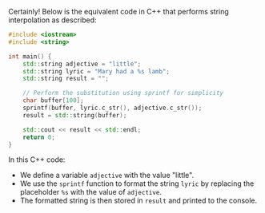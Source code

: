  Certainly! Below is the equivalent code in C++ that performs string interpolation as described:

```cpp
#include <iostream>
#include <string>

int main() {
    std::string adjective = "little";
    std::string lyric = "Mary had a %s lamb";
    std::string result = "";

    // Perform the substitution using sprintf for simplicity
    char buffer[100];
    sprintf(buffer, lyric.c_str(), adjective.c_str());
    result = std::string(buffer);

    std::cout << result << std::endl;
    return 0;
}
```

In this C++ code:
- We define a variable `adjective` with the value "little".
- We use the `sprintf` function to format the string `lyric` by replacing the placeholder `%s` with the value of `adjective`.
- The formatted string is then stored in `result` and printed to the console.
